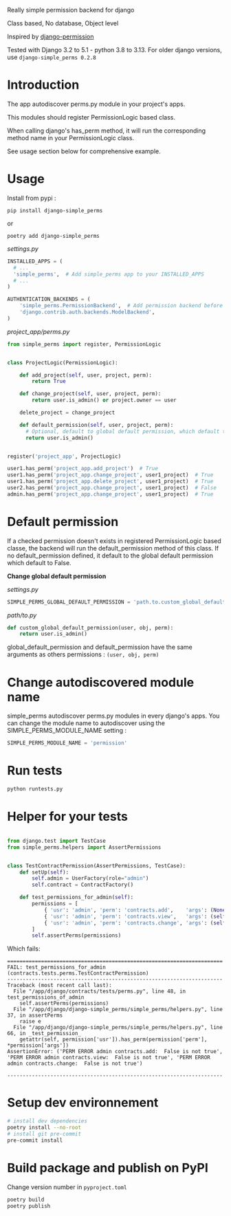 Really simple permission backend for django

Class based, No database, Object level

Inspired by [django-permission](https://github.com/lambdalisue/django-permission)

Tested with Django 3.2 to 5.1 - python 3.8 to 3.13.
For older django versions, use `django-simple_perms 0.2.8`

# Introduction

The app autodiscover perms.py module in your project's apps.

This modules should register PermissionLogic based class.

When calling django's has_perm method, it will run the corresponding method name in your PermissionLogic class.

See usage section below for comprehensive example.

# Usage

Install from pypi :

```
pip install django-simple_perms
```
or
```
poetry add django-simple_perms
```

_settings.py_

```python
INSTALLED_APPS = (
  # ...
  'simple_perms',  # Add simple_perms app to your INSTALLED_APPS
  # ...
)

AUTHENTICATION_BACKENDS = (
    'simple_perms.PermissionBackend',  # Add permission backend before django's one
    'django.contrib.auth.backends.ModelBackend',
)
```

_project_app/perms.py_

```python
from simple_perms import register, PermissionLogic


class ProjectLogic(PermissionLogic):

    def add_project(self, user, project, perm):
        return True

    def change_project(self, user, project, perm):
        return user.is_admin() or project.owner == user

    delete_project = change_project

    def default_permission(self, user, project, perm):
      # Optional, default to global default permission, which default to False
      return user.is_admin()


register('project_app', ProjectLogic)
```

```python
user1.has_perm('project_app.add_project')  # True
user1.has_perm('project_app.change_project', user1_project)  # True
user1.has_perm('project_app.delete_project', user1_project)  # True
user2.has_perm('project_app.change_project', user1_project)  # False
admin.has_perm('project_app.change_project', user1_project)  # True
```

# Default permission

If a checked permission doesn't exists in registered PermissionLogic based classe, the backend will run the default_permission method of this class. If no default_permission defined, it default to the global default permission which default to False.

**Change global default permission**

_settings.py_

```python
SIMPLE_PERMS_GLOBAL_DEFAULT_PERMISSION = 'path.to.custom_global_default_permission'
```

_path/to.py_

```python
def custom_global_default_permission(user, obj, perm):
    return user.is_admin()
```

global_default_permission and default_permission have the same arguments as others permissions : `(user, obj, perm)`

# Change autodiscovered module name

simple_perms autodiscover perms.py modules in every django's apps. You can change the module name to autodiscover using the SIMPLE_PERMS_MODULE_NAME setting :

```python
SIMPLE_PERMS_MODULE_NAME = 'permission'
```

# Run tests

```bash
python runtests.py
```

# Helper for your tests

```python

from django.test import TestCase
from simple_perms.helpers import AssertPermissions


class TestContractPermission(AssertPermissions, TestCase):
    def setUp(self):
        self.admin = UserFactory(role="admin")
        self.contract = ContractFactory()

    def test_permissions_for_admin(self):
        permissions = [
            { 'usr': 'admin', 'perm': 'contracts.add',    'args': (None,),           'result': True, },
            { 'usr': 'admin', 'perm': 'contracts.view',   'args': (self.contract, ), 'result': True, },
            { 'usr': 'admin', 'perm': 'contracts.change', 'args': (self.contract, ), 'result': True, },
        ]
        self.assertPerms(permissions)
```

Which fails:

```text
======================================================================
FAIL: test_permissions_for_admin (contracts.tests.perms.TestContractPermission)
----------------------------------------------------------------------
Traceback (most recent call last):
  File "/app/django/contracts/tests/perms.py", line 48, in test_permissions_of_admin
    self.assertPerms(permissions)
  File "/app/django/django-simple_perms/simple_perms/helpers.py", line 37, in assertPerms
    raise e
  File "/app/django/django-simple_perms/simple_perms/helpers.py", line 66, in _test_permission_
    getattr(self, permission['usr']).has_perm(permission['perm'], *permission['args'])
AssertionError: ('PERM ERROR admin contracts.add:  False is not true', 'PERM ERROR admin contracts.view:  False is not true', 'PERM ERROR admin contracts.change:  False is not true')

----------------------------------------------------------------------
```

# Setup dev environnement

```bash
# install dev dependencies
poetry install --no-root
# install git pre-commit
pre-commit install
```

# Build package and publish on PyPI

Change version number in `pyproject.toml`

```sh
poetry build
poetry publish
```
